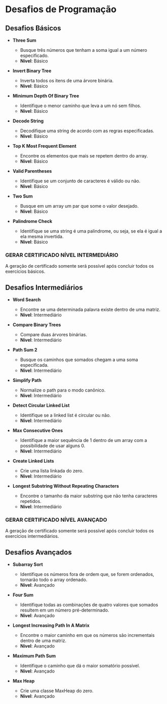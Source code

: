# Desafios de Programação

## Desafios Básicos

- **Three Sum**
  - Busque três números que tenham a soma igual a um número especificado.
  - **Nível**: Básico

- **Invert Binary Tree**
  - Inverta todos os itens de uma árvore binária.
  - **Nível**: Básico

- **Minimum Depth Of Binary Tree**
  - Identifique o menor caminho que leva a um nó sem filhos.
  - **Nível**: Básico

- **Decode String**
  - Decodifique uma string de acordo com as regras especificadas.
  - **Nível**: Básico

- **Top K Most Frequent Element**
  - Encontre os elementos que mais se repetem dentro do array.
  - **Nível**: Básico

- **Valid Parentheses**
  - Identifique se um conjunto de caracteres é válido ou não.
  - **Nível**: Básico

- **Two Sum**
  - Busque em um array um par que some o valor desejado.
  - **Nível**: Básico

- **Palindrome Check**
  - Identifique se uma string é uma palindrome, ou seja, se ela é igual a ela mesma invertida.
  - **Nível**: Básico

### GERAR CERTIFICADO NÍVEL INTERMEDIÁRIO
A geração de certificado somente será possível após concluir todos os exercícios básicos.

## Desafios Intermediários

- **Word Search**
  - Encontre se uma determinada palavra existe dentro de uma matriz.
  - **Nível**: Intermediário

- **Compare Binary Trees**
  - Compare duas árvores binárias.
  - **Nível**: Intermediário

- **Path Sum 2**
  - Busque os caminhos que somados chegam a uma soma especificada.
  - **Nível**: Intermediário

- **Simplify Path**
  - Normalize o path para o modo canônico.
  - **Nível**: Intermediário

- **Detect Circular Linked List**
  - Identifique se a linked list é circular ou não.
  - **Nível**: Intermediário

- **Max Consecutive Ones**
  - Identifique a maior sequência de 1 dentro de um array com a possibilidade de usar alguns 0.
  - **Nível**: Intermediário

- **Create Linked Lists**
  - Crie uma lista linkada do zero.
  - **Nível**: Intermediário

- **Longest Substring Without Repeating Characters**
  - Encontre o tamanho da maior substring que não tenha caracteres repetidos.
  - **Nível**: Intermediário

### GERAR CERTIFICADO NÍVEL AVANÇADO
A geração de certificado somente será possível após concluir todos os exercícios intermediários.

## Desafios Avançados

- **Subarray Sort**
  - Identifique os números fora de ordem que, se forem ordenados, tornarão todo o array ordenado.
  - **Nível**: Avançado

- **Four Sum**
  - Identifique todas as combinações de quatro valores que somados resultem em um número pré-determinado.
  - **Nível**: Avançado

- **Longest Increasing Path In A Matrix**
  - Encontre o maior caminho em que os números são incrementais dentro de uma matriz.
  - **Nível**: Avançado

- **Maximum Path Sum**
  - Identifique o caminho que dá o maior somatório possível.
  - **Nível**: Avançado

- **Max Heap**
  - Crie uma classe MaxHeap do zero.
  - **Nível**: Avançado
